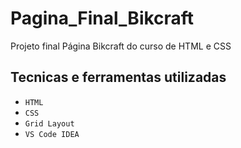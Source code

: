 # Pagina_Final_Bikcraft
Projeto final Página Bikcraft do curso de HTML e CSS

## Tecnicas e ferramentas utilizadas
 
- ``HTML``
- ``CSS``
- ``Grid Layout``
- ``VS Code IDEA``



